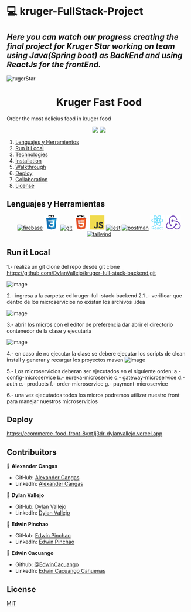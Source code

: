 # 💻 kruger-FullStack-Project
 
## _Here you can watch our progress creating the final project for Kruger Star working on team using Java(Spring boot) as BackEnd and using ReactJs for the frontEnd._



![rugerStar](https://user-images.githubusercontent.com/99937413/213617924-6570e9a6-b9a9-4aa4-bb85-807e84321a3b.gif)


<h1 style="text-align: center;"> Kruger Fast Food  </h1>

Order the most delicius food in kruger food 

<p style="text-align: center;">
  <img src="https://img.shields.io/badge/MADEWITH-React-1572B6?style=for-the-badge&logo=React" height="30">
  <img src="https://img.shields.io/badge/STATUS-EN%20DESAROLLO-green">
</p>


1. [Lenguajes y Herramientos](#lenguajes-y-herramientas)
2. [Run it Local](#run-it-local)
3. [Technologies](#lenguajes-y-herramientas)
4. [Installation](#run-it-local)
5. [Walkthrough](#walktrought)
6. [Deploy](#deploy)
7. [Collaboration](#contribuitors)
10. [License](#license)


## Lenguajes y Herramientas

<p style="text-align: center;">
  <a href="https://firebase.google.com/" target="_blank" rel="noreferrer"><img src="https://www.vectorlogo.zone/logos/firebase/firebase-icon.svg" alt="firebase" width="40" height="40"/></a>
  <a href="https://www.w3schools.com/css/" target="_blank" rel="noreferrer"><img src="https://raw.githubusercontent.com/devicons/devicon/master/icons/css3/css3-original-wordmark.svg" alt="css3" width="40" height="40"/></a>  
  <a href="https://git-scm.com/" target="_blank" rel="noreferrer"><img src="https://www.vectorlogo.zone/logos/git-scm/git-scm-icon.svg" alt="git" width="40" height="40"/></a>
  <a href="https://www.w3.org/html/" target="_blank" rel="noreferrer"><img src="https://raw.githubusercontent.com/devicons/devicon/master/icons/html5/html5-original-wordmark.svg" alt="html5" width="40" height="40"/></a>
  <a href="https://developer.mozilla.org/en-US/docs/Web/JavaScript" target="_blank" rel="noreferrer"><img src="https://raw.githubusercontent.com/devicons/devicon/master/icons/javascript/javascript-original.svg" alt="javascript" width="40" height="40"/></a>
  <a href="https://jestjs.io" target="_blank" rel="noreferrer"><img src="https://www.vectorlogo.zone/logos/jestjsio/jestjsio-icon.svg" alt="jest" width="40" height="40"/></a>
  <a href="https://postman.com" target="_blank" rel="noreferrer"><img src="https://www.vectorlogo.zone/logos/getpostman/getpostman-icon.svg" alt="postman" width="40" height="40"/></a>
  <a href="https://reactjs.org/" target="_blank" rel="noreferrer"><img src="https://raw.githubusercontent.com/devicons/devicon/master/icons/react/react-original-wordmark.svg" alt="react" width="40" height="40"/></a>
  <a href="https://redux.js.org" target="_blank" rel="noreferrer"><img src="https://raw.githubusercontent.com/devicons/devicon/master/icons/redux/redux-original.svg" alt="redux" width="40" height="40"/></a>
  <a href="https://tailwindcss.com/" target="_blank" rel="noreferrer"><img src="https://www.vectorlogo.zone/logos/tailwindcss/tailwindcss-icon.svg" alt="tailwind" width="40" height="40"/></a>
</p>
  
## Run it Local

  1.- realiza un git clone del repo  desde  git clone https://github.com/DylanVallejo/kruger-full-stack-backend.git
  
  ![image](https://user-images.githubusercontent.com/99937413/219906573-17a0a78b-3176-4989-8750-154d57b3c05f.png)
  
  
  2.- ingresa a la carpeta: cd kruger-full-stack-backend
    2.1 .- verificar que dentro de los microservicios no existan los archivos .idea
  
  
  ![image](https://user-images.githubusercontent.com/99937413/219906665-b2e212d3-24d0-440b-bbef-578687f75772.png)
  
  
  3.- abrir los micros con el editor de preferencia dar abrir el directorio contenedor de la clase y ejecutarla 
  
  ![image](https://user-images.githubusercontent.com/99937413/219906834-3bf77fca-e658-4920-a8bc-124ec6c4485f.png)

  4.- en caso de no ejecutar la clase se debere ejecutar los scripts de clean install y generar y recargar los proyectos maven 
  ![image](https://user-images.githubusercontent.com/99937413/219906960-d4d17363-2cae-4b3a-aa45-f390c9d4a6f3.png)
  
  
  5.- Los microservicios deberan ser ejecutados en el siguiente orden:
    a.- config-microservice
    b.- eureka-microservie
    c.- gateway-microservice
    d.- auth
    e.- products
    f.- order-microservice
    g.- payment-microservice
    
  6.- una vez ejecutados todos los micros podremos utilizar nuestro front para manejar nuestros microservicios

## Deploy 
  https://ecommerce-food-front-8yxt1j3dr-dylanvallejo.vercel.app 
## Contribuitors

👤 **Alexander Cangas**

- GitHub: [Alexander Cangas](https://github.com/xander06)
- LinkedIn: [Alexander Cangas](https://www.linkedin.com/in/alexander-cangás-00a2967b/)

👤 **Dylan Vallejo**

- GitHub: [Dylan Vallejo](https://github.com/DylanVallejo)
- LinkedIn: [Dylan Vallejo](https://www.linkedin.com/in/dylan-vallejo)


👤 **Edwin Pinchao**

- GitHub: [Edwin Pinchao](https://github.com/Edwin9226)
- LinkedIn: [Edwin Pinchao](https://www.linkedin.com/in/edwin-pinchao-mueses-951130175/)

👤 **Edwin Cacuango**

- Github: [@EdwinCacuango](https://github.com/EdwinCacuango)
- LinkedIn: [Edwin Cacuango Cahuenas](https://www.linkedin.com/mwlite/in/edwin-cacuango-cahuenas)

## License

[MIT](https://choosealicense.com/licenses/mit/)
